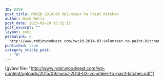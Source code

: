 ```yaml
---
ID: 2250
post_title: RWCID 2014-03 Volunteer to Paint Kitchen
author: Nick Wells
post_date: 2015-09-20 15:52:13
post_excerpt: ""
layout: post
permalink: >
  http://www.robinwoodwest.com/rwcid-2014-03-volunteer-to-paint-kitchen/
published: true
category_sticky_post:
  - "0"
---
```

[gview file="http://www.robinwoodwest.com/wp-content/uploads/2015/09/rwcid-2014-03-volunteer-to-paint-kitchen.pdf"]